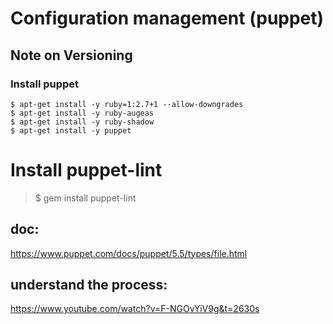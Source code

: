# Configuration management (puppet)

## Note on Versioning

### Install puppet

```shell
$ apt-get install -y ruby=1:2.7+1 --allow-downgrades
$ apt-get install -y ruby-augeas
$ apt-get install -y ruby-shadow
$ apt-get install -y puppet
```

# Install puppet-lint

> $ gem install puppet-lint

## doc:

https://www.puppet.com/docs/puppet/5.5/types/file.html

## understand the process:

https://www.youtube.com/watch?v=F-NGOvYiV9g&t=2630s
